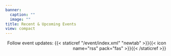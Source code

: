 ```yaml
---
banner:
  caption: ""
  image: ""
title: Recent & Upcoming Events
view: compact
---
```


<p align="right"> Follow event updates: {{< staticref "/event/index.xml" "newtab" >}}{{< icon name="rss" pack="fas" >}}{{< /staticref >}}</p>
<p></p>
